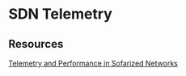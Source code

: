 # SDN Telemetry 


## Resources 

[Telemetry and Performance in Sofarized Networks](https://sdn.ieee.org/newsletter/march-2017/telemetry-and-performance-in-softwarized-networks)